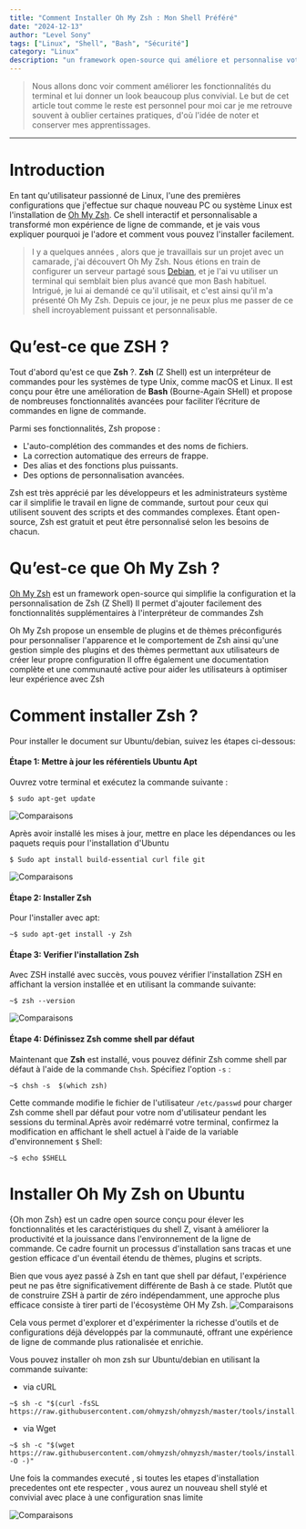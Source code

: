 ```yaml
---
title: "Comment Installer Oh My Zsh : Mon Shell Préféré"
date: "2024-12-13"
author: "Level Sony"
tags: ["Linux", "Shell", "Bash", "Sécurité"]
category: "Linux"
description: "un framework open-source qui améliore et personnalise votre shell Zsh. Ce guide vous montre comment configurer Oh My Zsh sur Linux pour optimiser votre expérience en ligne de commande "
---
```


> Nous allons donc voir comment améliorer les fonctionnalités du terminal et lui donner un look beaucoup plus convivial. Le but de cet article tout comme le reste est personnel pour moi car je me retrouve souvent à oublier certaines pratiques, d'où l'idée de noter et conserver mes apprentissages.
---


# Introduction


En tant qu'utilisateur passionné de Linux, l'une des premières configurations que j'effectue sur chaque nouveau PC ou système Linux est l'installation de [Oh My Zsh](https://ohmyz.sh/). Ce shell interactif et personnalisable a transformé mon expérience de ligne de commande, et je vais vous expliquer pourquoi je l'adore et comment vous pouvez l'installer facilement.


> l y a quelques années , alors que je travaillais sur un projet avec un camarade, j'ai découvert Oh My Zsh. Nous étions en train de configurer un serveur partagé sous [Debian](https://www.debian.org/index.fr.html), et je l'ai vu utiliser un terminal qui semblait bien plus avancé que mon Bash habituel. Intrigué, je lui ai demandé ce qu'il utilisait, et c'est ainsi qu'il m'a présenté Oh My Zsh. Depuis ce jour, je ne peux plus me passer de ce shell incroyablement puissant et personnalisable.



# Qu’est-ce que ZSH ?

Tout d'abord qu'est ce que **Zsh** ?. **Zsh** (Z Shell) est un interpréteur de commandes pour les systèmes de type Unix, comme macOS et Linux. Il est conçu pour être une amélioration de **Bash** (Bourne-Again SHell) et propose de nombreuses fonctionnalités avancées pour faciliter l’écriture de commandes en ligne de commande.

Parmi ses fonctionnalités, Zsh propose :

   -  L'auto-complétion des commandes et des noms de fichiers.
   -  La correction automatique des erreurs de frappe.
   -  Des alias et des fonctions plus puissants.
   -  Des options de personnalisation avancées.

Zsh est très apprécié par les développeurs et les administrateurs système car il simplifie le travail en ligne de commande, surtout pour ceux qui utilisent souvent des scripts et des commandes complexes. Étant open-source, Zsh est gratuit et peut être personnalisé selon les besoins de chacun.

# Qu’est-ce que Oh My Zsh  ?

[Oh My Zsh](https://ohmyz.sh/) est un framework open-source qui simplifie la configuration et la personnalisation de Zsh (Z Shell) Il permet d'ajouter facilement des fonctionnalités supplémentaires à l'interpréteur de commandes Zsh

Oh My Zsh propose un ensemble de plugins et de thèmes préconfigurés pour personnaliser l'apparence et le comportement de Zsh ainsi qu'une gestion simple des plugins et des thèmes permettant aux utilisateurs de créer leur propre configuration Il offre également une documentation complète et une communauté active pour aider les utilisateurs à optimiser leur expérience avec Zsh

#  Comment installer Zsh ?

Pour installer le document sur Ubuntu/debian, suivez les étapes ci-dessous:

#### Étape 1: Mettre à jour les référentiels Ubuntu Apt

Ouvrez votre terminal et exécutez la commande suivante :

```shell
$ sudo apt-get update
```

![Comparaisons](/images/zsh/1.png)

Après avoir installé les mises à jour, mettre en place les dépendances ou les paquets requis pour l'installation d'Ubuntu 

```shell
$ Sudo apt install build-essential curl file git
```
![Comparaisons](/images/zsh/2.png)

#### Étape 2: Installer Zsh

Pour l'installer avec apt: 

```shell
~$ sudo apt-get install -y Zsh
```
#### Étape 3: Verifier l'installation Zsh

Avec ZSH installé avec succès, vous pouvez vérifier l'installation ZSH en affichant la version installée et en utilisant la commande suivante:

```shell
~$ zsh --version
```
![Comparaisons](/images/zsh/5.png)

#### Étape 4: Définissez Zsh comme shell par défaut

Maintenant que **Zsh** est installé, vous pouvez définir Zsh comme shell par défaut à l'aide de la commande `Chsh`. Spécifiez l'option `-s` :

```shell
~$ chsh -s  $(which zsh)
```
Cette commande modifie le fichier de l'utilisateur `/etc/passwd` pour charger Zsh comme shell par défaut pour votre nom d'utilisateur pendant les sessions du terminal.Après avoir redémarré votre terminal, confirmez la modification en affichant le shell actuel à l'aide de la variable d'environnement `$` Shell:

```shell
~$ echo $SHELL
```

# Installer Oh My Zsh on Ubuntu

{Oh mon Zsh} est un cadre open source conçu pour élever les fonctionnalités et les caractéristiques du shell Z, visant à améliorer la productivité et la jouissance dans l'environnement de la ligne de commande. Ce cadre fournit un processus d'installation sans tracas et une gestion efficace d'un éventail étendu de thèmes, plugins et scripts.


Bien que vous ayez passé à Zsh en tant que shell par défaut, l'expérience peut ne pas être significativement différente de Bash à ce stade. Plutôt que de construire ZSH à partir de zéro indépendamment, une approche plus efficace consiste à tirer parti de l'écosystème OH My Zsh.
![Comparaisons](/images/zsh/7.png)

Cela vous permet d'explorer et d'expérimenter la richesse d'outils et de configurations déjà développés par la communauté, offrant une expérience de ligne de commande plus rationalisée et enrichie.

Vous pouvez installer oh mon zsh sur Ubuntu/debian en utilisant la commande suivante:

-  via cURL

```shell
~$ sh -c "$(curl -fsSL https://raw.githubusercontent.com/ohmyzsh/ohmyzsh/master/tools/install.sh)"
```

- via Wget


```shell
~$ sh -c "$(wget https://raw.githubusercontent.com/ohmyzsh/ohmyzsh/master/tools/install.sh -O -)"
```

Une fois la commandes executé , si toutes les etapes d'installation precedentes ont ete respecter , vous aurez un nouveau shell stylé et convivial avec place à une configuration snas limite 

![Comparaisons](/images/zsh/10.png)